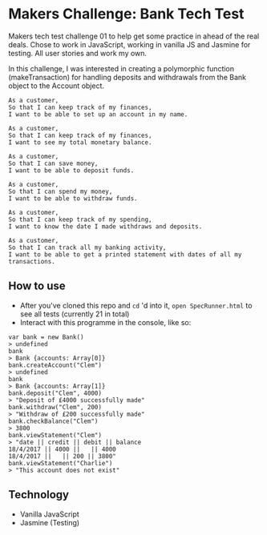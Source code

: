 # Makers Challenge: Bank Tech Test

Makers tech test challenge 01 to help get some practice in ahead of the real deals. Chose to work in JavaScript, working in vanilla JS and Jasmine for testing. All user stories and work my own.

In this challenge, I was interested in creating a polymorphic function (makeTransaction) for handling deposits and withdrawals from the Bank object to the Account object.

```
As a customer,
So that I can keep track of my finances,
I want to be able to set up an account in my name.

As a customer,
So that I can keep track of my finances,
I want to see my total monetary balance.

As a customer,
So that I can save money,
I want to be able to deposit funds.

As a customer,
So that I can spend my money,
I want to be able to withdraw funds.

As a customer,
So that I can keep track of my spending,
I want to know the date I made withdraws and deposits.

As a customer,
So that I can track all my banking activity,
I want to be able to get a printed statement with dates of all my transactions.
```

## How to use

- After you've cloned this repo and ` cd ` 'd into it, `open SpecRunner.html` to see all tests (currently 21 in total)
- Interact with this programme in the console, like so:

```
var bank = new Bank()
> undefined
bank
> Bank {accounts: Array[0]}
bank.createAccount("Clem")
> undefined
bank
> Bank {accounts: Array[1]}
bank.deposit("Clem", 4000)
> "Deposit of £4000 successfully made"
bank.withdraw("Clem", 200)
> "Withdraw of £200 successfully made"
bank.checkBalance("Clem")
> 3800
bank.viewStatement("Clem")
> "date || credit || debit || balance
18/4/2017 || 4000 ||   || 4000
18/4/2017 ||   || 200 || 3800"
bank.viewStatement("Charlie")
> "This account does not exist"

```

## Technology

- Vanilla JavaScript
- Jasmine (Testing)
